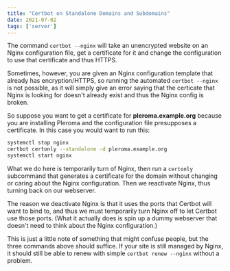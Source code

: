 ```yaml
---
title: "Certbot on Standalone Domains and Subdomains"
date: 2021-07-02
tags: ['server']
---
```


The command `certbot --nginx` will take an unencrypted website on an
Nginx configuration file, get a certificate for it and change the
configuration to use that certificate and thus HTTPS.

Sometimes, however, you are given an Nginx configuration template that
already has encryption/HTTPS, so running the automated `certbot --nginx`
is not possible, as it will simply give an error saying that the
certicate that Nginx is looking for doesn\'t already exist and thus the
Nginx config is broken.

So suppose you want to get a certificate for **pleroma.example.org**
because you are installing Pleroma and the configuration file
presupposes a certificate. In this case you would want to run this:

```sh
systemctl stop nginx
certbot certonly --standalone -d pleroma.example.org
systemctl start nginx
```

What we do here is temporarily turn of Nginx, then run a `certonly`
subcommand that generates a certificate for the domain without changing
or caring about the Nginx configuration. Then we reactivate Nginx, thus
turning back on our webserver.

The reason we deactivate Nginx is that it uses the ports that Certbot
will want to bind to, and thus we must temporarily turn Nginx off to let
Certbot use those ports. (What it actually does is spin up a dummy
webserver that doesn\'t need to think about the Nginx configuration.)

This is just a little note of something that might confuse people, but
the three commands above should suffice. If your site is still managed
by Nginx, it should still be able to renew with simple
`certbot renew --nginx` without a problem.
